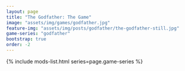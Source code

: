 ```yaml
---
layout: page
title: "The Godfather: The Game"
image: "assets/img/games/godfather.jpg"
feature-img: "assets/img/posts/godfather/the-godfather-still.jpg"
game-series: "godfather"
bootstrap: true
order: -2
---
```


{% include mods-list.html series=page.game-series %}
